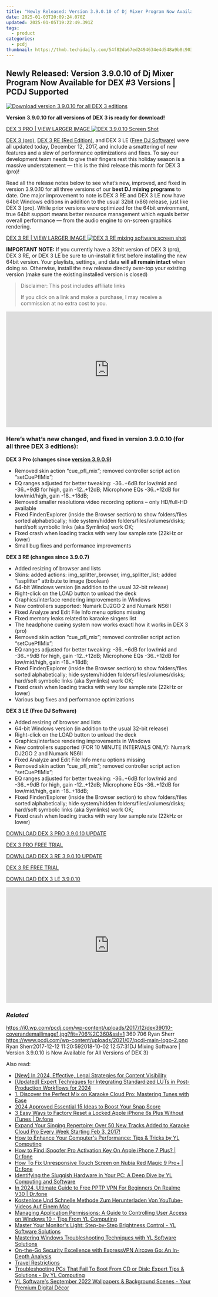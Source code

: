 ```yaml
---
title: "Newly Released: Version 3.9.0.10 of Dj Mixer Program Now Available for DEX #3 Versions | PCDJ Supported"
date: 2025-01-03T20:09:24.070Z
updated: 2025-01-05T19:22:49.391Z
tags:
  - product
categories:
  - pcdj
thumbnail: https://thmb.techidaily.com/54f82da67ed2494634e4d548a9b8c903250bdadd52e7584fcc6f20e9fac55f68.jpg
---
```


## Newly Released: Version 3.9.0.10 of Dj Mixer Program Now Available for DEX #3 Versions | PCDJ Supported

[![Download version 3.9.0.10 for all DEX 3 editions](https://i0.wp.com/pcdj.com/wp-content/uploads/2017/12/dex39010-coverandemailimage1.jpg?resize=706%2C321&ssl=1)](https://i0.wp.com/pcdj.com/wp-content/uploads/2017/12/dex39010-coverandemailimage1.jpg?fit=706%2C360&ssl=1 "Download version 3.9.0.10 for all DEX 3 editions")

**Version 3.9.0.10 for all versions of DEX 3 is ready for download!**

[DEX 3 PRO | VIEW LARGER IMAGE ![DEX 3.9.0.10 Screen Shot](https://i2.wp.com/pcdj.com/wp-content/uploads/2017/12/dex3909-screenshot-new-4deck.jpg?fit=300%2C169&ssl=1 "DEX 3.9.0.10 Screen Shot")](https://i2.wp.com/pcdj.com/wp-content/uploads/2017/12/dex3909-screenshot-new-4deck.jpg?fit=1030%2C579&ssl=1)

[DEX 3 (pro)](https://tools.techidaily.com/pcdj/products/), [DEX 3 RE (Red Edition)](https://tools.techidaily.com/pcdj/products/), and DEX 3 LE ([Free DJ Software](https://tools.techidaily.com/pcdj/products/)) were all updated today, December 12, 2017, and include a smattering of new features and a slew of performance optimizations and fixes. To say our development team needs to give their fingers rest this holiday season is a massive understatement — this is the third release this month for DEX 3 (pro)!

Read all the release notes below to see what’s new, improved, and fixed in version 3.9.0.10 for all three versions of our **best DJ mixing programs** to date. One major improvement to note is DEX 3 RE and DEX 3 LE now have 64bit Windows editions in addition to the usual 32bit (x86) release, just like DEX 3 (pro). While prior versions were optimized for the 64bit environment, true 64bit support means better resource management which equals better overall performance — from the audio engine to on-screen graphics rendering.

[DEX 3 RE | VIEW LARGER IMAGE ![DEX 3 RE mixing software screen shot](https://i1.wp.com/pcdj.com/wp-content/uploads/2017/11/dex3re-newscreenshot.jpg?fit=300%2C169&ssl=1 "DEX 3 RE mixing software screen shot")](https://i1.wp.com/pcdj.com/wp-content/uploads/2017/11/dex3re-newscreenshot.jpg?fit=1030%2C579&ssl=1)

**IMPORTANT NOTE:** If you currently have a 32bit version of DEX 3 (pro), DEX 3 RE, or DEX 3 LE be sure to un-install it first before installing the new 64bit version. Your playlists, settings, and data **will all remain intact** when doing so. Otherwise, install the new release directly over-top your existing version (make sure the existing installed version is closed)

>  Disclaimer: This post includes affiliate links
>
>  If you click on a link and make a purchase, I may receive a commission at no extra cost to you.
>

<!-- affiliate ads begin -->
<iframe width="560" height="315" src="https://www.youtube.com/embed/gkdZ3A1mock?si=2zeR5GtTU2VujM_w" title="YouTube video player" frameborder="0" allow="accelerometer; autoplay; clipboard-write; encrypted-media; gyroscope; picture-in-picture; web-share" referrerpolicy="strict-origin-when-cross-origin" allowfullscreen></iframe>
<!-- affiliate ads end -->

### Here’s what’s new changed, and fixed in version 3.9.0.10 (for all three DEX 3 editions):

**DEX 3 Pro (changes since [version 3.9.0.9](https://tools.techidaily.com/pcdj/products/))**

* Removed skin action “cue\_pfl\_mix”; removed controller script action “setCuePflMix”;
* EQ ranges adjusted for better tweaking: -36..+6dB for low/mid and -36..+9dB for high, gain -12..+12dB; Microphone EQs -36..+12dB for low/mid/high, gain -18..+18dB;
* Removed smaller resolutions video recording options – only HD/full-HD available
* Fixed Finder/Explorer (inside the Browser section) to show folders/files sorted alphabetically; hide system/hidden folders/files/volumes/disks; hard/soft symbolic links (aka Symlinks) work OK;
* Fixed crash when loading tracks with very low sample rate (22kHz or lower)
* Small bug fixes and performance improvements

**DEX 3 RE (changes since 3.9.0.7)**

* Added resizing of browser and lists
* Skins: added actions: img\_splitter\_browser, img\_splitter\_list; added “issplitter” attribute to image (boolean)
* 64-bit Windows version (in addition to the usual 32-bit release)
* Right-click on the LOAD button to unload the deck
* Graphics/interface rendering improvements in Windows
* New controllers supported: Numark DJ2GO 2 and Numark NS6II
* Fixed Analyze and Edit File Info menu options missing
* Fixed memory leaks related to karaoke singers list
* The headphone cueing system now works exactl how it works in DEX 3 (pro)
* Removed skin action “cue\_pfl\_mix”; removed controller script action “setCuePflMix”;
* EQ ranges adjusted for better tweaking: -36..+6dB for low/mid and -36..+9dB for high, gain -12..+12dB; Microphone EQs -36..+12dB for low/mid/high, gain -18..+18dB;
* Fixed Finder/Explorer (inside the Browser section) to show folders/files sorted alphabetically; hide system/hidden folders/files/volumes/disks; hard/soft symbolic links (aka Symlinks) work OK;
* Fixed crash when loading tracks with very low sample rate (22kHz or lower)
* Various bug fixes and performance optimizations

**DEX 3 LE (Free DJ Software)**

* Added resizing of browser and lists
* 64-bit Windows version (in addition to the usual 32-bit release)
* Right-click on the LOAD button to unload the deck
* Graphics/interface rendering improvements in Windows
* New controllers supported (FOR 10 MINUTE INTERVALS ONLY): Numark DJ2GO 2 and Numark NS6II
* Fixed Analyze and Edit File Info menu options missing
* Removed skin action “cue\_pfl\_mix”; removed controller script action “setCuePflMix”;
* EQ ranges adjusted for better tweaking: -36..+6dB for low/mid and -36..+9dB for high, gain -12..+12dB; Microphone EQs -36..+12dB for low/mid/high, gain -18..+18dB;
* Fixed Finder/Explorer (inside the Browser section) to show folders/files sorted alphabetically; hide system/hidden folders/files/volumes/disks; hard/soft symbolic links (aka Symlinks) work OK;
* Fixed crash when loading tracks with very low sample rate (22kHz or lower)

[DOWNLOAD DEX 3 PRO 3.9.0.10 UPDATE](https://tools.techidaily.com/pcdj/products/)

  
[DEX 3 PRO FREE TRIAL](https://tools.techidaily.com/pcdj/products/)

[DOWNLOAD DEX 3 RE 3.9.0.10 UPDATE](https://tools.techidaily.com/pcdj/products/)

  
[DEX 3 RE FREE TRIAL](https://tools.techidaily.com/pcdj/products/)

[DOWNLOAD DEX 3 LE 3.9.0.10](https://tools.techidaily.com/pcdj/products/)

<!-- affiliate ads begin -->
<iframe width="560" height="315" src="https://www.youtube.com/embed/T-ssCD10v2M?si=WVWGNayUiCAkMZzZ" title="YouTube video player" frameborder="0" allow="accelerometer; autoplay; clipboard-write; encrypted-media; gyroscope; picture-in-picture; web-share" referrerpolicy="strict-origin-when-cross-origin" allowfullscreen></iframe>
<!-- affiliate ads end -->

### _Related_

https://i0.wp.com/pcdj.com/wp-content/uploads/2017/12/dex39010-coverandemailimage1.jpg?fit=706%2C360&ssl=1 360 706 Ryan Sherr https://www.pcdj.com/wp-content/uploads/2021/07/pcdj-main-logo-2.png Ryan Sherr2017-12-12 11:20:592018-10-02 12:57:31DJ Mixing Software | Version 3.9.0.10 is Now Available for All Versions of DEX 3}

<ins class="adsbygoogle"
     style="display:block"
     data-ad-format="autorelaxed"
     data-ad-client="ca-pub-7571918770474297"
     data-ad-slot="1223367746"></ins>

<ins class="adsbygoogle"
     style="display:block"
     data-ad-client="ca-pub-7571918770474297"
     data-ad-slot="8358498916"
     data-ad-format="auto"
     data-full-width-responsive="true"></ins>

<span class="atpl-alsoreadstyle">Also read:</span>
<div><ul>
<li><a href="https://facebook-video-footage.techidaily.com/new-in-2024-effective-legal-strategies-for-content-visibility/"><u>[New] In 2024, Effective, Legal Strategies for Content Visibility</u></a></li>
<li><a href="https://fox-direct.techidaily.com/updated-expert-techniques-for-integrating-standardized-luts-in-post-production-workflows-for-2024/"><u>[Updated] Expert Techniques for Integrating Standardized LUTs in Post-Production Workflows for 2024</u></a></li>
<li><a href="https://discover-able.techidaily.com/1-discover-the-perfect-mix-on-karaoke-cloud-pro-mastering-tunes-with-ease/"><u>1. Discover the Perfect Mix on Karaoke Cloud Pro: Mastering Tunes with Ease</u></a></li>
<li><a href="https://snapchat-videos.techidaily.com/2024-approved-essential-15-ideas-to-boost-your-snap-score/"><u>2024 Approved Essential 15 Ideas to Boost Your Snap Score</u></a></li>
<li><a href="https://iphone-unlock.techidaily.com/3-easy-ways-to-factory-reset-a-locked-apple-iphone-6s-plus-without-itunes-drfone-by-drfone-ios/"><u>3 Easy Ways to Factory Reset a Locked Apple iPhone 6s Plus Without iTunes | Dr.fone</u></a></li>
<li><a href="https://discover-able.techidaily.com/expand-your-singing-repertoire-over-50-new-tracks-added-to-karaoke-cloud-pro-every-week-starting-feb-3-2017/"><u>Expand Your Singing Repertoire: Over 50 New Tracks Added to Karaoke Cloud Pro Every Week Starting Feb 3, 2017!</u></a></li>
<li><a href="https://discover-able.techidaily.com/how-to-enhance-your-computers-performance-tips-and-tricks-by-yl-computing/"><u>How to Enhance Your Computer's Performance: Tips & Tricks by YL Computing</u></a></li>
<li><a href="https://fake-location.techidaily.com/how-to-find-ispoofer-pro-activation-key-on-apple-iphone-7-plus-drfone-by-drfone-virtual-ios/"><u>How to Find iSpoofer Pro Activation Key On Apple iPhone 7 Plus? | Dr.fone</u></a></li>
<li><a href="https://fix-guide.techidaily.com/how-to-fix-unresponsive-touch-screen-on-nubia-red-magic-9-proplus-drfone-by-drfone-fix-android-problems-fix-android-problems/"><u>How To Fix Unresponsive Touch Screen on Nubia Red Magic 9 Pro+ | Dr.fone</u></a></li>
<li><a href="https://discover-able.techidaily.com/identifying-the-sluggish-hardware-in-your-pc-a-deep-dive-by-yl-computing-and-software/"><u>Identifying the Sluggish Hardware in Your PC: A Deep Dive by YL Computing and Software</u></a></li>
<li><a href="https://phone-solutions.techidaily.com/in-2024-ultimate-guide-to-free-pptp-vpn-for-beginners-on-realme-v30-drfone-by-drfone-virtual-android/"><u>In 2024, Ultimate Guide to Free PPTP VPN For Beginners On Realme V30 | Dr.fone</u></a></li>
<li><a href="https://some-guidance.techidaily.com/kostenlose-und-schnelle-methode-zum-herunterladen-von-youtube-videos-auf-einem-mac/"><u>Kostenlose Und Schnelle Methode Zum Herunterladen Von YouTube-Videos Auf Einem Mac</u></a></li>
<li><a href="https://discover-able.techidaily.com/managing-application-permissions-a-guide-to-controlling-user-access-on-windows-10-tips-from-yl-computing/"><u>Managing Application Permissions: A Guide to Controlling User Access on Windows 10 - Tips From YL Computing</u></a></li>
<li><a href="https://discover-able.techidaily.com/master-your-monitors-light-step-by-step-brightness-control-yl-software-solutions/"><u>Master Your Monitor's Light: Step-by-Step Brightness Control - YL Software Solutions</u></a></li>
<li><a href="https://discover-able.techidaily.com/mastering-windows-troubleshooting-techniques-with-yl-software-solutions/"><u>Mastering Windows Troubleshooting Techniques with YL Software Solutions</u></a></li>
<li><a href="https://hardware-help.techidaily.com/on-the-go-security-excellence-with-expressvpn-aircove-go-an-in-depth-analysis/"><u>On-the-Go Security Excellence with ExpressVPN Aircove Go: An In-Depth Analysis</u></a></li>
<li><a href="https://win-forum.techidaily.com/travel-restrictions/"><u>Travel Restrictions</u></a></li>
<li><a href="https://discover-able.techidaily.com/troubleshooting-pcs-that-fail-to-boot-from-cd-or-disk-expert-tips-and-solutions-by-yl-computing/"><u>Troubleshooting PCs That Fail To Boot From CD or Disk: Expert Tips & Solutions - By YL Computing</u></a></li>
<li><a href="https://discover-able.techidaily.com/yl-softwares-september-2022-wallpapers-and-background-scenes-your-premium-digital-decor/"><u>YL Software's September 2022 Wallpapers & Background Scenes - Your Premium Digital Décor</u></a></li>
</ul></div>

